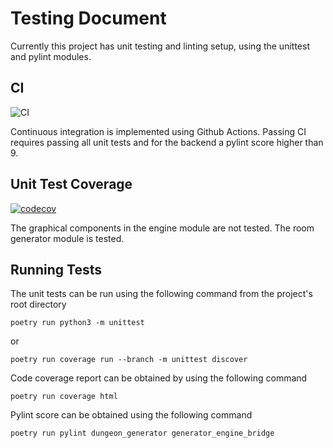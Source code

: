 # Testing Document

Currently this project has unit testing and linting setup, using the unittest and pylint modules.

## CI

![CI](https://github.com/BlueShiftButterfly/tiralabra_procgen/actions/workflows/main.yml/badge.svg)

Continuous integration is implemented using Github Actions. Passing CI requires passing all unit tests and for the backend a pylint score higher than 9.

## Unit Test Coverage

[![codecov](https://codecov.io/gh/BlueShiftButterfly/tiralabra_procgen/graph/badge.svg?token=TO1ECLJ9QO)](https://codecov.io/gh/BlueShiftButterfly/tiralabra_procgen)

The graphical components in the engine module are not tested. The room generator module is tested.

## Running Tests

The unit tests can be run using the following command from the project's root directory

~~~
poetry run python3 -m unittest 
~~~

or

~~~
poetry run coverage run --branch -m unittest discover
~~~

Code coverage report can be obtained by using the following command

~~~
poetry run coverage html
~~~

Pylint score can be obtained using the following command

~~~
poetry run pylint dungeon_generator generator_engine_bridge
~~~